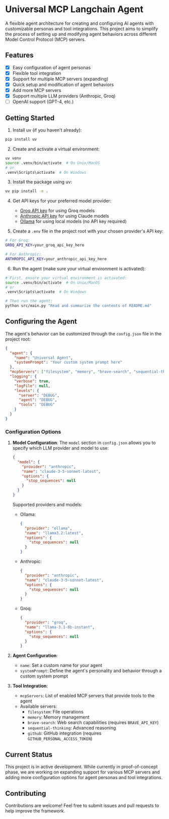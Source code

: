 # Universal MCP Langchain Agent

A flexible agent architecture for creating and configuring AI agents with customizable personas and tool integrations. This project aims to simplify the process of setting up and modifying agent behaviors across different Model Control Protocol (MCP) servers.

## Features 

- [x] Easy configuration of agent personas
- [x] Flexible tool integration
- [x] Support for multiple MCP servers (expanding)
- [x] Quick setup and modification of agent behaviors
- [x] Add more MCP servers
- [x] Support multiple LLM providers (Anthropic, Groq)
- [ ] OpenAI support (GPT-4, etc.)

## Getting Started

1. Install uv (if you haven't already):
```sh
pip install uv
```

2. Create and activate a virtual environment:
```sh
uv venv
source .venv/bin/activate  # On Unix/MacOS
# or
.venv\Scripts\activate  # On Windows
```

3. Install the package using uv:
```sh
uv pip install -e .
```

4. Get API keys for your preferred model provider:
   - [Groq API key](https://groq.com/) for using Groq models
   - [Anthropic API key](https://www.anthropic.com/) for using Claude models
   - [Ollama](https://ollama.com/) for using local models (no API key required)

5. Create a `.env` file in the project root with your chosen provider's API key:
```sh
# For Groq:
GROQ_API_KEY=your_groq_api_key_here

# For Anthropic:
ANTHROPIC_API_KEY=your_anthropic_api_key_here
```

6. Run the agent (make sure your virtual environment is activated):
```sh
# First, ensure your virtual environment is activated:
source .venv/bin/activate  # On Unix/MacOS
# or
.venv\Scripts\activate  # On Windows

# Then run the agent:
python src/main.py "Read and summarize the contents of README.md"
```

## Configuring the Agent

The agent's behavior can be customized through the `config.json` file in the project root:

```json
{
  "agent": {
    "name": "Universal Agent",
    "systemPrompt": "Your custom system prompt here"
  },
  "mcpServers": ["filesystem", "memory", "brave-search", "sequential-thinking", "github"],
  "logging": {
    "verbose": true,
    "logFile": null,
    "levels": {
      "server": "DEBUG",
      "agent": "DEBUG",
      "tools": "DEBUG"
    }
  }
}
```

### Configuration Options

1. **Model Configuration**:
   The `model` section in `config.json` allows you to specify which LLM provider and model to use:

   ```json
   {
     "model": {
       "provider": "anthropic",
       "name": "claude-3-5-sonnet-latest",
       "options": {
         "stop_sequences": null
       }
     }
   }
   ```

   Supported providers and models:
   - Ollama:
     ```json
     {
       "provider": "ollama",
       "name": "llama3.2:latest",
       "options": {
         "stop_sequences": null
       }
     }
     ```
   - Anthropic:
     ```json
     {
       "provider": "anthropic",
       "name": "claude-3-5-sonnet-latest",
       "options": {
         "stop_sequences": null
       }
     }
     ```
   - Groq:
     ```json
     {
       "provider": "groq",
       "name": "llama-3.1-8b-instant",
       "options": {
         "stop_sequences": null
       }
     }
     ```

2. **Agent Configuration**:
   - `name`: Set a custom name for your agent
   - `systemPrompt`: Define the agent's personality and behavior through a custom system prompt

2. **Tool Integration**:
   - `mcpServers`: List of enabled MCP servers that provide tools to the agent
   - Available servers:
     - `filesystem`: File operations
     - `memory`: Memory management
     - `brave-search`: Web search capabilities (requires `BRAVE_API_KEY`)
     - `sequential-thinking`: Advanced reasoning
     - `github`: GitHub integration (requires `GITHUB_PERSONAL_ACCESS_TOKEN`)


## Current Status

This project is in active development. While currently in proof-of-concept phase, we are working on expanding support for various MCP servers and adding more configuration options for agent personas and tool integrations.

## Contributing

Contributions are welcome! Feel free to submit issues and pull requests to help improve the framework.